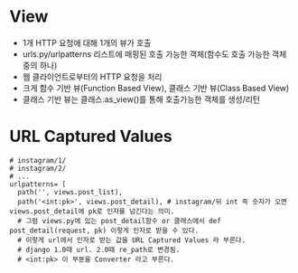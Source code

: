 # View
- 1개 HTTP 요청애 대해 1개의 뷰가 호출
- urls.py/urlpatterns 리스트에 매핑된 호출 가능한 객체(함수도 호출 가능한 객체 중의 하나)
- 웹 클라이언트로부터의 HTTP 요청을 처리
- 크게 함수 기반 뷰(Function Based View), 클래스 기반 뷰(Class Based View)
- 클래스 기반 뷰는 클래스.as_view()를 통해 호출가능한 객체를 생성/리턴


# URL Captured Values
```
# instagram/1/
# instagram/2/
# ...
urlpatterns= [
  path('', views.post_list),
  path('<int:pk>', views.post_detail), # instagram/뒤 int 즉 숫자가 오면 views.post_detail에 pk로 인자를 넘긴다는 의미.
  # 그럼 views.py에 있는 post_detail함수 or 클래스에서 def post_detail(request, pk) 이렇게 인자로 받을 수 있다.
  # 이렇게 url에서 인자로 받는 값을 URL Captured Values 라 부른다.
  # django 1.0때 url. 2.0때 re_path로 변경됨.
  # <int:pk> 이 부분을 Converter 라고 부른다.
```

#  

